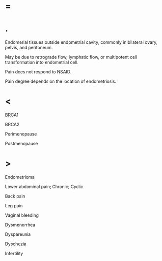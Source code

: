 # =

# .

Endomerial tissues outside endometrial cavity, commonly in bilateral ovary, pelvis, and peritoneum.

May be due to retrograde flow, lymphatic flow, or multipotent cell transformation into endometrial cell.

Pain does not respond to NSAID.

Pain degree depends on the location of endometriosis.

# <

BRCA1

BRCA2

Perimenopause

Postmenopause

# >

Endometrioma

Lower abdominal pain; Chronic; Cyclic

Back pain

Leg pain

Vaginal bleeding

Dysmenorrhea

Dyspareunia

Dyschezia

Infertility
